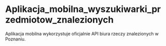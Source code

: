 # Aplikacja_mobilna_wyszukiwarki_przedmiotow_znalezionych
Aplikacja mobilna wykorzystuje oficjalnie API biura rzeczy znalezionych w Poznaniu.

